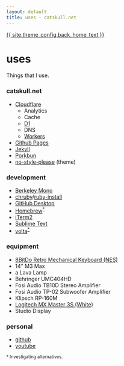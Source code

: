 ```yaml
---
layout: default
title: uses - catskull.net
---
```

<a href="/">{{ site.theme_config.back_home_text }}</a>

# uses

Things that I use.

### catskull.net
- [Cloudflare](https://www.cloudflare.com)
  - Analytics
  - Cache
  - [D1](https://developers.cloudflare.com/d1/)
  - DNS
  - [Workers](https://developers.cloudflare.com/workers/)
- [Github Pages](https://pages.github.com)
- [Jekyll](https://jekyllrb.com)
- [Porkbun](https://porkbun.com)
- [no-style-please](https://github.com/riggraz/no-style-please) (theme)

### development
- [Berkeley Mono](https://berkeleygraphics.com/typefaces/berkeley-mono/)
- [chruby](https://github.com/postmodern/chruby)/[ruby-install](https://github.com/postmodern/ruby-install)
- [GitHub Desktop](https://desktop.github.com)
- [Homebrew](https://brew.sh)<sup>[*](#disclaimers)</sup>
- [iTerm2](https://iterm2.com)
- [Sublime Text](https://www.sublimetext.com/index2)
- [volta](https://volta.sh)<sup>[*](#disclaimers)</sup>

### equipment
- [8BitDo Retro Mechanical Keyboard (NES)](https://www.8bitdo.com/retro-mechanical-keyboard/)
- 14" M3 Max
- a Lava Lamp
- Behringer UMC404HD
- Fosi Audio TB10D Stereo Amplifier
- Fosi Audio TP-02 Subwoofer Amplifier
- Klipsch RP-160M
- [Logitech MX Master 3S (White)](https://www.logitech.com/en-us/products/mice/mx-master-3s.910-006558.html)
- Studio Display

### personal
- [github](https://github.com/catskull)
- [youtube](https://www.youtube.com/channel/UCHZOwvEh9FAG95RO3PWhe5g)

<footer>
  <small id="disclaimers">
    * Investigating alternatives.
  </small>
</footer>